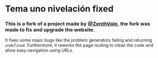 # Tema uno nivelación fixed
### This is a fork of a project made by [@ZenthVale](https://github.com/ZenthVale), the fork was made to fix and upgrade the website.

It fixes some major bugs like the problem generators failing and returning `undefined`. Furthermore, it reworks the page routing to clean the code and allow easy navigation using URLs.